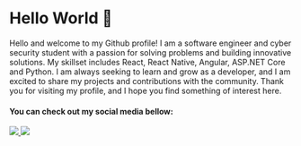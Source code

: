 # Hello World 🚀

Hello and welcome to my Github profile! I am a software engineer and cyber security student with a passion for solving problems and building innovative solutions. My skillset includes React, React Native, Angular, ASP.NET Core and Python. I am always seeking to learn and grow as a developer, and I am excited to share my projects and contributions with the community. Thank you for visiting my profile, and I hope you find something of interest here.


#### You can check out my social media bellow:

<p align="left">
  <a href="https://www.linkedin.com/in/tiago-godoy-0137811b9/" alt="Linkedin">
    <img src="https://img.shields.io/badge/-Linkedin-6610F2?style=for-the-badge&logo=Linkedin&logoColor=FFFFFF"/>
  </a>
  <a href="https://www.tgycyber.com" alt="tgycyber.com">
    <img src="https://img.shields.io/badge/-tgycyber.com-0F4C75?style=for-the-badge"/>
  </a>
</p>
